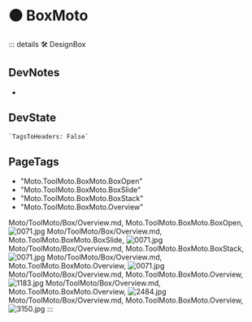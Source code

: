
# 🟠 <moto>BoxMoto</moto>

::: details 🛠 <dev>DesignBox</dev>

## DevNotes

-

## DevState

```py
`TagsToHeaders: False`
```

<h2>PageTags</h2>

- "Moto.ToolMoto.BoxMoto.BoxOpen"
- "Moto.ToolMoto.BoxMoto.BoxSlide"
- "Moto.ToolMoto.BoxMoto.BoxStack"
- "Moto.ToolMoto.BoxMoto.Overview"

Moto/ToolMoto/Box/Overview.md, <dev>Moto.ToolMoto.BoxMoto.BoxOpen</dev>, ![0071.jpg](/PaperPhoto/0071.jpg)
Moto/ToolMoto/Box/Overview.md, <dev>Moto.ToolMoto.BoxMoto.BoxSlide</dev>, ![0071.jpg](/PaperPhoto/0071.jpg)
Moto/ToolMoto/Box/Overview.md, <dev>Moto.ToolMoto.BoxMoto.BoxStack</dev>, ![0071.jpg](/PaperPhoto/0071.jpg)
Moto/ToolMoto/Box/Overview.md, <dev>Moto.ToolMoto.BoxMoto.Overview</dev>, ![0071.jpg](/PaperPhoto/0071.jpg)
Moto/ToolMoto/Box/Overview.md, <dev>Moto.ToolMoto.BoxMoto.Overview</dev>, ![1183.jpg](/PaperPhoto/1183.jpg)
Moto/ToolMoto/Box/Overview.md, <dev>Moto.ToolMoto.BoxMoto.Overview</dev>, ![2484.jpg](/PaperPhoto/2484.jpg)
Moto/ToolMoto/Box/Overview.md, <dev>Moto.ToolMoto.BoxMoto.Overview</dev>, ![3150.jpg](/PaperPhoto/3150.jpg)
:::
